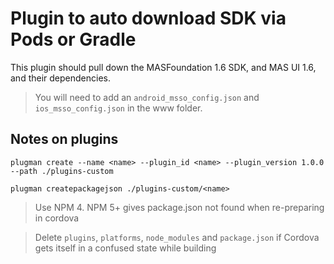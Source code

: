 # Plugin to auto download SDK via Pods or Gradle

This plugin should pull down the MASFoundation 1.6 SDK, and MAS UI 1.6, and their dependencies.

> You will need to add an `android_msso_config.json` and `ios_msso_config.json` in the www folder.

## Notes on plugins

`plugman create --name <name> --plugin_id <name> --plugin_version 1.0.0 --path ./plugins-custom`

`plugman createpackagejson ./plugins-custom/<name>`

> Use NPM 4. NPM 5+ gives package.json not found when re-preparing in cordova

> Delete `plugins`, `platforms`, `node_modules` and `package.json` if Cordova gets itself in a confused state while building